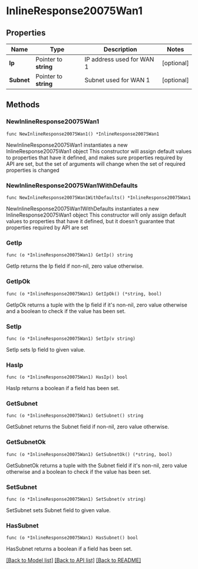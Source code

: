 # InlineResponse20075Wan1

## Properties

Name | Type | Description | Notes
------------ | ------------- | ------------- | -------------
**Ip** | Pointer to **string** | IP address used for WAN 1 | [optional] 
**Subnet** | Pointer to **string** | Subnet used for WAN 1 | [optional] 

## Methods

### NewInlineResponse20075Wan1

`func NewInlineResponse20075Wan1() *InlineResponse20075Wan1`

NewInlineResponse20075Wan1 instantiates a new InlineResponse20075Wan1 object
This constructor will assign default values to properties that have it defined,
and makes sure properties required by API are set, but the set of arguments
will change when the set of required properties is changed

### NewInlineResponse20075Wan1WithDefaults

`func NewInlineResponse20075Wan1WithDefaults() *InlineResponse20075Wan1`

NewInlineResponse20075Wan1WithDefaults instantiates a new InlineResponse20075Wan1 object
This constructor will only assign default values to properties that have it defined,
but it doesn't guarantee that properties required by API are set

### GetIp

`func (o *InlineResponse20075Wan1) GetIp() string`

GetIp returns the Ip field if non-nil, zero value otherwise.

### GetIpOk

`func (o *InlineResponse20075Wan1) GetIpOk() (*string, bool)`

GetIpOk returns a tuple with the Ip field if it's non-nil, zero value otherwise
and a boolean to check if the value has been set.

### SetIp

`func (o *InlineResponse20075Wan1) SetIp(v string)`

SetIp sets Ip field to given value.

### HasIp

`func (o *InlineResponse20075Wan1) HasIp() bool`

HasIp returns a boolean if a field has been set.

### GetSubnet

`func (o *InlineResponse20075Wan1) GetSubnet() string`

GetSubnet returns the Subnet field if non-nil, zero value otherwise.

### GetSubnetOk

`func (o *InlineResponse20075Wan1) GetSubnetOk() (*string, bool)`

GetSubnetOk returns a tuple with the Subnet field if it's non-nil, zero value otherwise
and a boolean to check if the value has been set.

### SetSubnet

`func (o *InlineResponse20075Wan1) SetSubnet(v string)`

SetSubnet sets Subnet field to given value.

### HasSubnet

`func (o *InlineResponse20075Wan1) HasSubnet() bool`

HasSubnet returns a boolean if a field has been set.


[[Back to Model list]](../README.md#documentation-for-models) [[Back to API list]](../README.md#documentation-for-api-endpoints) [[Back to README]](../README.md)


